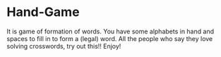 # Hand-Game

It is game of formation of words. You have some alphabets in hand and spaces to fill in to form a (legal) word.
All the people who say they love solving crosswords, try out this!!
Enjoy!
